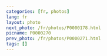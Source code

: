 ```yaml
---
categories: [fr, photos]
lang: fr
layout: photo
next_photo: /fr/photos/P0000178.html
picname: P0000270
prev_photo: /fr/photos/P0000271.html
tags: []
---
```


